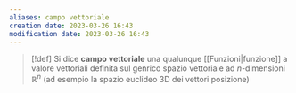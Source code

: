 ```yaml
---
aliases: campo vettoriale
creation date: 2023-03-26 16:43
modification date: 2023-03-26 16:43
---
```


>[!def]
>Si dice **campo vettoriale** una qualunque [[Funzioni|funzione]] a valore vettoriali definita sul genrico spazio vettoriale ad $n$-dimensioni $\mathbb{R}^n$ (ad esempio la spazio euclideo 3D dei vettori posizione)


